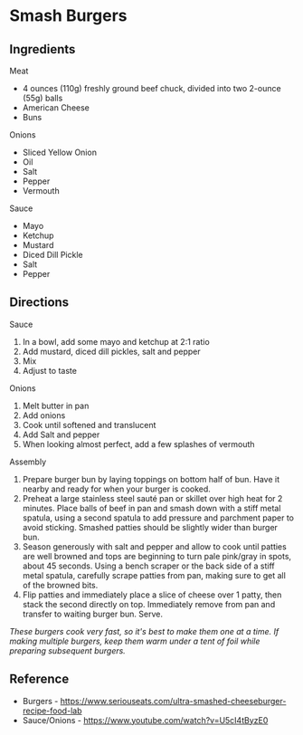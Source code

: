 # Smash Burgers

## Ingredients
Meat
* 4 ounces (110g) freshly ground beef chuck, divided into two 2-ounce (55g) balls
* American Cheese
* Buns

Onions
* Sliced Yellow Onion
* Oil
* Salt 
* Pepper
* Vermouth

Sauce
* Mayo
* Ketchup
* Mustard
* Diced Dill Pickle
* Salt 
* Pepper


## Directions
Sauce
1. In a bowl, add some mayo and ketchup at 2:1 ratio
2. Add mustard, diced dill pickles, salt and pepper
3. Mix
4. Adjust to taste

Onions
1. Melt butter in pan
2. Add onions
3. Cook until softened and translucent
4. Add Salt and pepper
5. When looking almost perfect, add a few splashes of vermouth

Assembly
1. Prepare burger bun by laying toppings on bottom half of bun. Have it nearby and ready for when your burger is cooked.
2. Preheat a large stainless steel sauté pan or skillet over high heat for 2 minutes. Place balls of beef in pan and smash down with a stiff metal spatula, using a second spatula to add pressure and parchment paper to avoid sticking. Smashed patties should be slightly wider than burger bun.
3. Season generously with salt and pepper and allow to cook until patties are well browned and tops are beginning to turn pale pink/gray in spots, about 45 seconds. Using a bench scraper or the back side of a stiff metal spatula, carefully scrape patties from pan, making sure to get all of the browned bits.
4. Flip patties and immediately place a slice of cheese over 1 patty, then stack the second directly on top. Immediately remove from pan and transfer to waiting burger bun. Serve.

*These burgers cook very fast, so it's best to make them one at a time. If making multiple burgers, keep them warm under a tent of foil while preparing subsequent burgers.*

## Reference
* Burgers - <https://www.seriouseats.com/ultra-smashed-cheeseburger-recipe-food-lab>
* Sauce/Onions - <https://www.youtube.com/watch?v=U5cI4tByzE0>